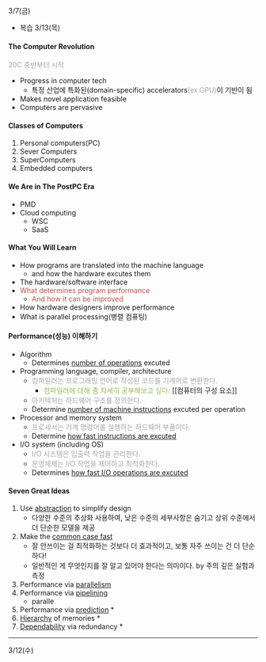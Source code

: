 3/7(금)
* 복습 3/13(목)


#### The Computer Revolution
<font color="#a5a5a5">20C 중반부터 시작</font>
* Progress in computer tech
	* 특정 산업에 특화된(domain-specific) accelerators<font color="#a5a5a5">(ex.GPU)</font>이 기반이 됨
* Makes novel application feasible
* Computers are pervasive

#### Classes of Computers
1. Personal computers(PC)
2. Sever Computers
3. SuperComputers
4. Embedded computers



#### We Are in The PostPC Era
* PMD
* Cloud computing
	* WSC
	* SaaS



#### What You Will Learn
* How programs are translated into the machine language
	* and how the hardware excutes them
* The hardware/software interface
* <font color="#c0504d">What determines program performance</font>
	* <font color="#c0504d">And how it can be improved</font>
* How hardware designers improve performance
* What is parallel processing(병렬 컴퓨팅)



#### Performance(성능) 이해하기
* Algorithm
	* Determines <u>number of operations</u> excuted
* Programming language, compiler, architecture
	* <font color="#a5a5a5">컴파일러는 프로그래밍 언어로 작성된 코드를 기계어로 변환한다.</font>
		* <font color="#9bbb59">컴파일러에 대해 좀 자세히 공부해보고 싶다: </font>[[컴퓨터의 구성 요소]]
	* <font color="#a5a5a5">아키텍처는 하드웨어 구조를 정의한다.</font>
	* Determine <u>number of machine instructions</u> excuted per operation
* Processor and memory system
	* <font color="#a5a5a5">프로세서는 기계 명령어를 실행하는 하드웨어 부품이다.</font>
	* Determine <u>how fast instructions are excuted</u>
* I/O system (including OS)
	* <font color="#a5a5a5">I/O 시스템은 입출력 작업을 관리한다.</font>
	* <font color="#a5a5a5">운영체제는 I/O 작업을 제어하고 최적화한다.</font>
	* Determines <u>how fast I/O operations are excuted</u>


#### Seven Great Ideas
1. Use <u>abstraction</u> to simplify design
	* 다양한 수준의 추상화 사용하여, 낮은 수준의 세부사항은 숨기고 상위 수준에서 더 단순한 모델을 제공
2. Make the <u>common case fast</u>
	* 잘 안쓰이는 걸 최적화하는 것보다 더 효과적이고, 보통 자주 쓰이는 건 더 단순하다!
	* 일반적인 게 무엇인지를 잘 알고 있어야 한다는 의미이다. by 주의 깊은 실험과 측정
3. Performance via <u>parallelism</u>
4. Performance via <u>pipelining</u>
	* paralle
5. Performance via <u>prediction</u>
	* 
6. <u>Hierarchy</u> of memories
	* 
7. <u>Dependability</u> via redundancy
	* 

---


3/12(수)